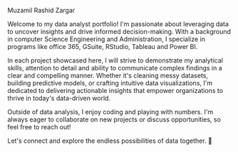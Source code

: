 Muzamil Rashid Zargar

Welcome to my data analyst portfolio! I'm passionate about leveraging data to uncover insights and drive informed decision-making. With a background in computer Science Engineering and Administration, I specialize in programs like office 365, GSuite, RStudio, Tableau and Power BI.

In each project showcased here, I will strive to demonstrate my analytical skills, attention to detail and ability to communicate complex findings in a clear and compelling manner. Whether it's cleaning messy datasets, building predictive models, or crafting intuitive data visualizations, I'm dedicated to delivering actionable insights that empower organizations to thrive in today's data-driven world.

Outside of data analysis, I enjoy coding and playing with numbers. I'm always eager to collaborate on new projects or discuss opportunities, so feel free to reach out!

Let's connect and explore the endless possibilities of data together. 🚀
